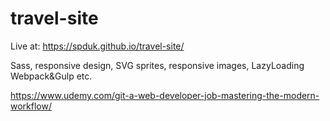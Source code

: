 # travel-site

Live at: https://spduk.github.io/travel-site/

  Sass, responsive design, SVG sprites, responsive images, LazyLoading Webpack&Gulp etc.

https://www.udemy.com/git-a-web-developer-job-mastering-the-modern-workflow/
